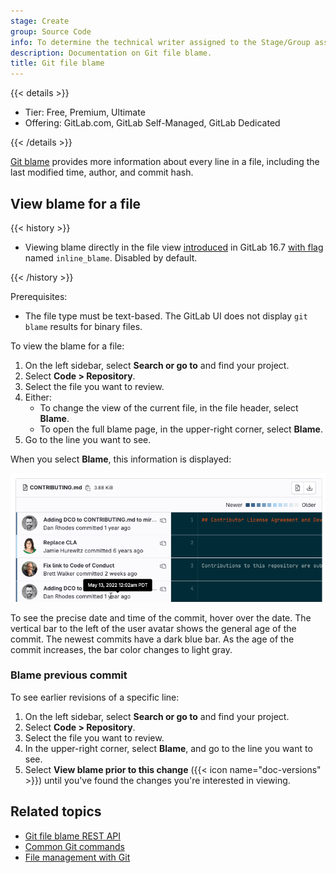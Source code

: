 ```yaml
---
stage: Create
group: Source Code
info: To determine the technical writer assigned to the Stage/Group associated with this page, see https://handbook.gitlab.com/handbook/product/ux/technical-writing/#assignments
description: Documentation on Git file blame.
title: Git file blame
---
```


{{< details >}}

- Tier: Free, Premium, Ultimate
- Offering: GitLab.com, GitLab Self-Managed, GitLab Dedicated

{{< /details >}}

[Git blame](https://git-scm.com/docs/git-blame) provides more information
about every line in a file, including the last modified time, author, and
commit hash.

## View blame for a file

{{< history >}}

- Viewing blame directly in the file view [introduced](https://gitlab.com/gitlab-org/gitlab/-/issues/430950) in GitLab 16.7 [with flag](../../../../administration/feature_flags.md) named `inline_blame`. Disabled by default.

{{< /history >}}

Prerequisites:

- The file type must be text-based. The GitLab UI does not display
  `git blame` results for binary files.

To view the blame for a file:

1. On the left sidebar, select **Search or go to** and find your project.
1. Select **Code > Repository**.
1. Select the file you want to review.
1. Either:
   - To change the view of the current file, in the file header, select **Blame**.
   - To open the full blame page, in the upper-right corner, select **Blame**.
1. Go to the line you want to see.

When you select **Blame**, this information is displayed:

![Git blame output](img/file_blame_output_v16_6.png "Blame button output")

To see the precise date and time of the commit, hover over the date. The vertical bar
to the left of the user avatar shows the general age of the commit. The newest
commits have a dark blue bar. As the age of the commit increases, the bar color
changes to light gray.

### Blame previous commit

To see earlier revisions of a specific line:

1. On the left sidebar, select **Search or go to** and find your project.
1. Select **Code > Repository**.
1. Select the file you want to review.
1. In the upper-right corner, select **Blame**, and go to the line you want to see.
1. Select **View blame prior to this change** ({{< icon name="doc-versions" >}})
   until you've found the changes you're interested in viewing.

## Related topics

- [Git file blame REST API](../../../../api/repository_files.md#get-file-blame-from-repository)
- [Common Git commands](../../../../topics/git/commands.md)
- [File management with Git](../../../../topics/git/file_management.md)
